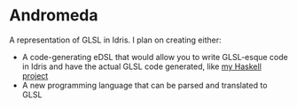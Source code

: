 Andromeda
===

A representation of GLSL in Idris. I plan on creating either:
- A code-generating eDSL that would allow you to write GLSL-esque code in Idris and have the actual GLSL code generated, like [my Haskell project](https://github.com/fiendfan1/Haskell-GLSL-eDSL)
- A new programming language that can be parsed and translated to GLSL
